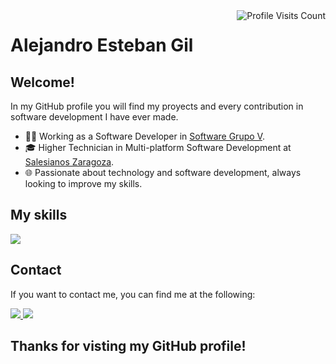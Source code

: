 <img align="right" src="https://visitcount.itsvg.in/api?id=alejandroestebangil&label=Views&color=12&icon=5&pretty=false" alt="Profile Visits Count"/>

# Alejandro Esteban Gil
## Welcome!

In my GitHub profile you will find my proyects and every contribution in software development I have ever made.

- 👨‍💻 Working as a Software Developer in [Software Grupo V](https://www.sgv.es/).
- 🎓 Higher Technician in Multi-platform Software Development at [Salesianos Zaragoza](https://zaragoza.salesianos.edu/).
- 🌐 Passionate about technology and software development, always looking to improve my skills.

## My skills

<p align="left">
  <a href="https://skillicons.dev">
    <img src="https://skillicons.dev/icons?i=java,py,angular,spring,js,ts,dotnet,cs,jquery,html,css,bootstrap,mysql,postgres,sqlite,linux,git,docker,aws&perline=11" />
  </a>
</p>

## Contact

If you want to contact me, you can find me at the following:
<div> 
  <a href="mailto:alejandroestebangil@gmail.com">
    <img src="https://img.shields.io/badge/Gmail-333333?style=for-the-badge&logo=gmail&logoColor=red" />
  </a>
  <a href="https://www.linkedin.com/in/alejandroestebangil" target="_blank">
    <img src="https://img.shields.io/badge/LinkedIn-0077B5?style=for-the-badge&logo=linkedin&logoColor=white" target="_blank" />
  </a>      
</div>


## Thanks for visting my GitHub profile!


